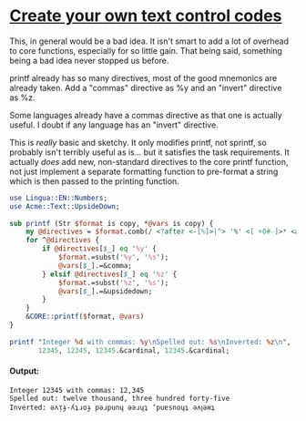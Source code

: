 [1]: https://rosettacode.org/wiki/Create_your_own_text_control_codes

# [Create your own text control codes][1]

This, in general would be a bad idea. It isn't smart to add a lot of overhead to core functions, especially for so little gain. That being said, something being a bad idea never stopped us before.



printf already has so many directives, most of the good mnemonics are already taken. Add a "commas" directive as&#160;%y and an "invert" directive as&#160;%z.



Some languages already have a commas directive as that one is actually useful. I doubt if any language has an "invert" directive.



This is *really* basic and sketchy. It only modifies printf, not sprintf, so probably isn't terribly useful as is... but it satisfies the task requirements. It actually *does* add new, non-standard directives to the core printf function, not just implement a separate formatting function to pre-format a string which is then passed to the printing function.

```perl
use Lingua::EN::Numbers;
use Acme::Text::UpsideDown;
 
sub printf (Str $format is copy, *@vars is copy) {
    my @directives = $format.comb(/ <?after <-[%]>|^> '%' <[ +0#-]>* <alpha>/);
    for ^@directives {
        if @directives[$_] eq '%y' {
            $format.=subst('%y', '%s');
            @vars[$_].=&comma;
        } elsif @directives[$_] eq '%z' {
            $format.=subst('%z', '%s');
            @vars[$_].=&upsidedown;
        }
    }
    &CORE::printf($format, @vars)
}
 
printf "Integer %d with commas: %y\nSpelled out: %s\nInverted: %z\n",
       12345, 12345, 12345.&cardinal, 12345.&cardinal;
```

#### Output:
```
Integer 12345 with commas: 12,345
Spelled out: twelve thousand, three hundred forty-five
Inverted: ǝʌᴉɟ-ʎʇɹoɟ pǝɹpunɥ ǝǝɹɥʇ ‘puɐsnoɥʇ ǝʌꞁǝʍʇ
```

